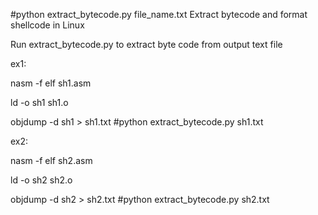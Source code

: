 #python extract_bytecode.py file_name.txt
Extract bytecode and format shellcode in Linux

Run extract_bytecode.py to extract byte code from output text file

ex1:

nasm -f elf sh1.asm

ld -o sh1 sh1.o

objdump -d sh1 > sh1.txt
#python extract_bytecode.py sh1.txt

ex2:

nasm -f elf sh2.asm

ld -o sh2 sh2.o

objdump -d sh2 > sh2.txt
#python extract_bytecode.py sh2.txt

